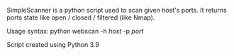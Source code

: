 SimpleScanner is a python script used to scan given host's ports. 
It returns ports state like open / closed / filtered (like Nmap).

Usage syntax:
python webscan -h <i>host</i> -p <i>port</i>




Script created using Python 3.9